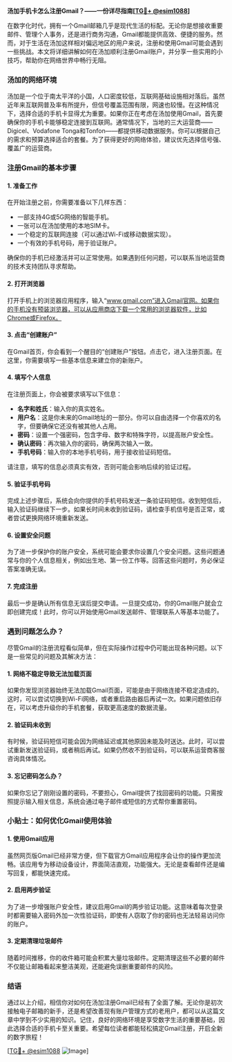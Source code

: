 **汤加手机卡怎么注册Gmail？——一份详尽指南[[TG💪+ @esim1088](https://t.me/s/esim1088)]**

在数字化时代，拥有一个Gmail邮箱几乎是现代生活的标配。无论你是想接收重要邮件、管理个人事务，还是进行商务沟通，Gmail都能提供高效、便捷的服务。然而，对于生活在汤加这样相对偏远地区的用户来说，注册和使用Gmail可能会遇到一些挑战。本文将详细讲解如何在汤加顺利注册Gmail账户，并分享一些实用的小技巧，帮助你在网络世界中畅行无阻。

### 汤加的网络环境

汤加是一个位于南太平洋的小国，人口密度较低，互联网基础设施相对落后。虽然近年来互联网普及率有所提升，但信号覆盖范围有限，网速也较慢。在这种情况下，选择合适的手机卡显得尤为重要。如果你正在考虑在汤加使用Gmail，首先要确保你的手机卡能够稳定连接到互联网。通常情况下，当地的三大运营商——Digicel、Vodafone Tonga和Tonfon——都提供移动数据服务。你可以根据自己的需求和预算选择适合的套餐。为了获得更好的网络体验，建议优先选择信号强、覆盖广的运营商。

### 注册Gmail的基本步骤

#### 1. 准备工作

在开始注册之前，你需要准备以下几样东西：
- 一部支持4G或5G网络的智能手机。
- 一张可以在汤加使用的本地SIM卡。
- 一个稳定的互联网连接（可以通过Wi-Fi或移动数据实现）。
- 一个有效的手机号码，用于验证账户。

确保你的手机已经激活并可以正常使用。如果遇到任何问题，可以联系当地运营商的技术支持团队寻求帮助。

#### 2. 打开浏览器

打开手机上的浏览器应用程序，输入“www.gmail.com”进入Gmail官网。如果你的手机没有预装浏览器，可以从应用商店下载一个常用的浏览器软件，比如Chrome或Firefox。

#### 3. 点击“创建账户”

在Gmail首页，你会看到一个醒目的“创建账户”按钮。点击它，进入注册页面。在这里，你需要填写一些基本信息来建立你的新账户。

#### 4. 填写个人信息

在注册页面上，你会被要求填写以下信息：
- **名字和姓氏**：输入你的真实姓名。
- **用户名**：这是你未来的Gmail地址的一部分。你可以自由选择一个你喜欢的名字，但要确保它还没有被其他人占用。
- **密码**：设置一个强密码，包含字母、数字和特殊字符，以提高账户安全性。
- **确认密码**：再次输入你的密码，确保两次输入一致。
- **手机号码**：输入你的本地手机号码，用于接收验证码短信。

请注意，填写的信息必须真实有效，否则可能会影响后续的验证过程。

#### 5. 验证手机号码

完成上述步骤后，系统会向你提供的手机号码发送一条验证码短信。收到短信后，输入验证码继续下一步。如果长时间未收到验证码，请检查手机信号是否正常，或者尝试更换网络环境重新发送。

#### 6. 设置安全问题

为了进一步保护你的账户安全，系统可能会要求你设置几个安全问题。这些问题通常与你的个人信息相关，例如出生地、第一份工作等。回答这些问题时，务必保证答案准确无误。

#### 7. 完成注册

最后一步是确认所有信息无误后提交申请。一旦提交成功，你的Gmail账户就会立即创建完成！此时，你可以开始使用Gmail发送邮件、管理联系人等基本功能了。

### 遇到问题怎么办？

尽管Gmail的注册流程看似简单，但在实际操作过程中仍可能出现各种问题。以下是一些常见的问题及其解决方法：

#### 1. 网络不稳定导致无法加载页面

如果你发现浏览器始终无法加载Gmail页面，可能是由于网络连接不稳定造成的。这时，可以尝试切换到Wi-Fi网络，或者重启路由器后再试一次。如果问题依旧存在，可以考虑升级你的手机套餐，获取更高速度的数据流量。

#### 2. 验证码未收到

有时候，验证码短信可能会因为网络延迟或其他原因未能及时送达。此时，可以尝试重新发送验证码，或者稍后再试。如果仍然收不到验证码，可以联系运营商客服咨询具体情况。

#### 3. 忘记密码怎么办？

如果你忘记了刚刚设置的密码，不要担心，Gmail提供了找回密码的功能。只需按照提示输入相关信息，系统会通过电子邮件或短信的方式帮你重置密码。

### 小贴士：如何优化Gmail使用体验

#### 1. 使用Gmail应用

虽然网页版Gmail已经非常方便，但下载官方Gmail应用程序会让你的操作更加流畅。该应用专为移动设备设计，界面简洁直观，功能强大。无论是查看邮件还是编写回复，都能快速完成。

#### 2. 启用两步验证

为了进一步增强账户安全性，建议启用Gmail的两步验证功能。这意味着每次登录时都需要输入密码外加一次性验证码，即使有人窃取了你的密码也无法轻易访问你的账户。

#### 3. 定期清理垃圾邮件

随着时间推移，你的收件箱可能会积累大量垃圾邮件。定期清理这些不必要的邮件不仅能让邮箱看起来整洁美观，还能避免误删重要邮件的风险。

### 结语

通过以上介绍，相信你对如何在汤加注册Gmail已经有了全面了解。无论你是初次接触电子邮箱的新手，还是希望改善现有账户管理方式的老用户，都可以从这篇文章中学到不少实用的知识。记住，良好的网络环境是享受数字生活的重要基础，因此选择合适的手机卡至关重要。希望每位读者都能轻松搞定Gmail注册，开启全新的数字旅程！

[[TG💪+ @esim1088](https://t.me/s/esim1088) ![Image](https://i.postimg.cc/4NQfJmqS/Snipaste-2025-05-13-00-14-12.png)]